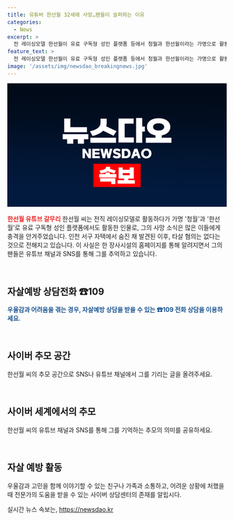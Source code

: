 ```yaml
---
title: 유튜버 한선월 32세에 사망…팬들이 슬퍼하는 이유
categories:
  - News
excerpt: >
  전 레이싱모델 한선월이 유료 구독형 성인 플랫폼 등에서 청월과 한선월이라는 가명으로 활동하던 이해른 씨(32)가 인천 서구 자택에서 숨진 채 발견됐다. 타살 혐의는 없으며, 숨진 사실은 한 장사시설 홈페이지의 고인 찾기 기능을 통해 알려졌다. 이씨의 팬들은 추모 글을 올리며 애도하고 있다. ※고민이 있는 경우 109로 상담을 받을 수 있습니다.
feature_text: >
  전 레이싱모델 한선월이 유료 구독형 성인 플랫폼 등에서 청월과 한선월이라는 가명으로 활동하던 이해른 씨(32)가 인천 서구 자택에서 숨진 채 발견됐다. 타살 혐의는 없으며, 숨진 사실은 한 장사시설 홈페이지의 고인 찾기 기능을 통해 알려졌다. 이씨의 팬들은 추모 글을 올리며 애도하고 있다. ※고민이 있는 경우 109로 상담을 받을 수 있습니다.
image: '/assets/img/newsdao_breakingnews.jpg'
---
```


<p><img src="/assets/img/newsdao_breakingnews.jpg" alt="implanttips 속보" /></p>

<p><b><span style="color: #ee2323;">한선월 유튜브 갈무리</span></b>
한선월 씨는 전직 레이싱모델로 활동하다가 가명 '청월'과 '한선월'로 유료 구독형 성인 플랫폼에서도 활동한 인물로, 그의 사망 소식은 많은 이들에게 충격을 안겨주었습니다. 인천 서구 자택에서 숨진 채 발견된 이후, 타살 혐의는 없다는 것으로 전해지고 있습니다. 이 사실은 한 장사시설의 홈페이지를 통해 알려지면서 그의 팬들은 유튜브 채널과 SNS를 통해 그를 추억하고 있습니다.</p>

<p data-ke-size="size16">&nbsp;</p>

<h2 data-ke-size="size26">자살예방 상담전화 ☎109</h2>

<p><b><span style="color: #1a5490;">우울감과 어려움을 겪는 경우, 자살예방 상담을 받을 수 있는 ☎109 전화 상담을 이용하세요.</span></b></p>

<p data-ke-size="size16">&nbsp;</p>

<h2 data-ke-size="size26">사이버 추모 공간</h2>

<p>한선월 씨의 추모 공간으로 SNS나 유튜브 채널에서 그를 기리는 글을 올려주세요.</p>

<p data-ke-size="size16">&nbsp;</p>

<h2 data-ke-size="size26">사이버 세계에서의 추모</h2>

<p>한선월 씨의 유튜브 채널과 SNS를 통해 그를 기억하는 추모의 의미를 공유하세요.</p>

<p data-ke-size="size16">&nbsp;</p>

<h2 data-ke-size="size26">자살 예방 활동</h2>

<p>우울감과 고민을 함께 이야기할 수 있는 친구나 가족과 소통하고, 어려운 상황에 처했을 때 전문가의 도움을 받을 수 있는 사이버 상담센터의 존재를 알립시다.</p>
실시간 뉴스 속보는, <a href="https://newsdao.kr" rel="dofollow">https://newsdao.kr</a>


